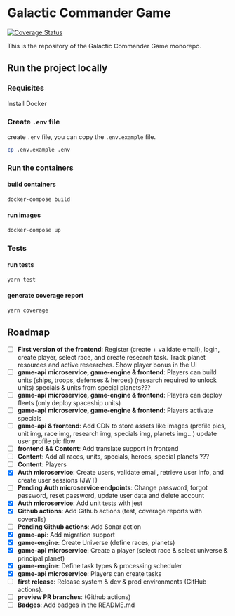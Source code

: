 # Galactic Commander Game

[![Coverage Status](https://coveralls.io/repos/github/DaniSomoza/galactic-commander/badge.svg?branch=main)](https://coveralls.io/github/DaniSomoza/galactic-commander?branch=main)

This is the repository of the Galactic Commander Game monorepo.

## Run the project locally

### Requisites

Install Docker

### Create `.env` file

create `.env` file, you can copy the `.env.example` file.

```bash
cp .env.example .env
```

### Run the containers

#### build containers

```bash
docker-compose build
```

#### run images

```bash
docker-compose up
```

### Tests

#### run tests

```bash
yarn test
```

#### generate coverage report

```bash
yarn coverage
```

## Roadmap

- [ ] **First version of the frontend**: Register (create + validate email), login, create player, select race, and create research task. Track planet resources and active researches. Show player bonus in the UI
- [ ] **game-api microservice, game-engine & frontend**: Players can build units (ships, troops, defenses & heroes) (research required to unlock units) specials & units from special planets???
- [ ] **game-api microservice, game-engine & frontend**: Players can deploy fleets (only deploy spaceship units)
- [ ] **game-api microservice, game-engine & frontend**: Players activate specials
- [ ] **game-api & frontend**: Add CDN to store assets like images (profile pics, unit img, race img, research img, specials img, planets img...) update user profile pic flow
- [ ] **frontend && Content**: Add translate support in frontend
- [ ] **Content**: Add all races, units, specials, heroes, special planets ???
- [ ] **Content**: Players
- [x] **Auth microservice**: Create users, validate email, retrieve user info, and create user sessions (JWT)
- [ ] **Pending Auth microservice endpoints**: Change password, forgot password, reset password, update user data and delete account
- [x] **Auth microservice**: Add unit tests with jest
- [x] **Github actions**: Add Github actions (test, coverage reports with coveralls)
- [ ] **Pending Github actions**: Add Sonar action
- [x] **game-api**: Add migration support
- [x] **game-engine**: Create Universe (define races, planets)
- [x] **game-api microservice**: Create a player (select race & select universe & principal planet)
- [x] **game-engine**: Define task types & processing scheduler
- [x] **game-api microservice**: Players can create tasks
- [ ] **first release**: Release system & dev & prod environments (GitHub actions).
- [ ] **preview PR branches**: (Github actions)
- [ ] **Badges**: Add badges in the README.md
